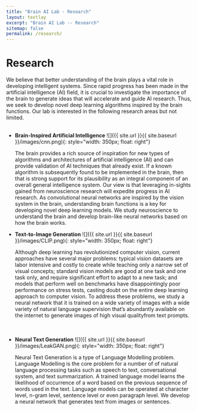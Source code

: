 ```yaml
---
title: "Brain AI Lab - Research"
layout: textlay
excerpt: "Brain AI Lab -- Research"
sitemap: false
permalink: /research/
---
```


# Research

We believe that better understanding of the brain plays a vital role in developing intelligent systems. Since rapid progress has been made in the artificial intelligence (AI) field, it is crucial to investigate the importance of the brain to generate ideas that will accelerate and guide AI research. Thus, we seek to develop novel deep learning algorithms inspired by the brain functions. Our lab is interested in the following research areas but not limited.<br><br>

- **Brain-Inspired Artificial Intelligence** ![]({{ site.url }}{{ site.baseurl }}/images/cnn.png){: style="width: 350px; float: right"}
  
  The brain provides a rich source of inspiration for new types of algorithms and architectures of artificial intelligence (AI) and can provide validation of AI techniques that already exist. If a known algorithm is subsequently found to be implemented in the brain, then that is strong support for its plausibility as an integral component of an overall general intelligence system. Our view is that leveraging in-sights gained from neuroscience research will expedite progress in AI research. As convolutional neural networks are inspired by the vision system in the brain, understanding brain functions is a key for developing novel deep learning models. We study neuroscience to understand the brain and develop brain-like neural networks based on how the brain works.

- **Text-to-Image Generation** ![]({{ site.url }}{{ site.baseurl }}/images/CLIP.png){: style="width: 350px; float: right"} 
  
  Although deep learning has revolutionized computer vision, current approaches have several major problems: typical vision datasets are labor intensive and costly to create while teaching only a narrow set of visual concepts; standard vision models are good at one task and one task only, and require significant effort to adapt to a new task; and models that perform well on benchmarks have disappointingly poor performance on stress tests, casting doubt on the entire deep learning approach to computer vision. To address these problems, we study a neural network that it is trained on a wide variety of images with a wide variety of natural language supervision that’s abundantly available on the internet to generate images of high visual qualityfrom text prompts. <br><br><br>
  
- **Neural Text Generation** ![]({{ site.url }}{{ site.baseurl }}/images/LeakGAN.png){: style="width: 350px; float: right"} 
  
  Neural Text Generation is a type of Language Modelling problem. Language Modelling is the core problem for a number of of natural language processing tasks such as speech to text, conversational system, and text summarization. A trained language model learns the likelihood of occurrence of a word based on the previous sequence of words used in the text. Language models can be operated at character level, n-gram level, sentence level or even paragraph level. We develop a neural network that generates text from images or sentences.  <br><br><br>

